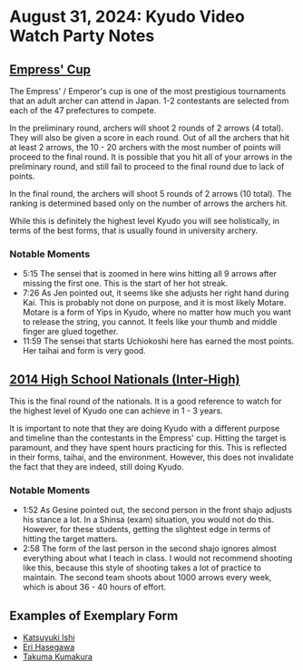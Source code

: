 # August 31, 2024: Kyudo Video Watch Party Notes

## [Empress' Cup](https://www.youtube.com/watch?v=kZo0GR2Z5Mw)

The Empress' / Emperor's cup is one of the most prestigious tournaments that an adult archer can attend in Japan. 1-2 contestants are selected from each of the 47 prefectures to compete.

In the preliminary round, archers will shoot 2 rounds of 2 arrows (4 total). They will also be given a score in each round. Out of all the archers that hit at least 2 arrows, the 10 - 20 archers with the most number of points will proceed to the final round. It is possible that you hit all of your arrows in the preliminary round, and still fail to proceed to the final round due to lack of points.

In the final round, the archers will shoot 5 rounds of 2 arrows (10 total). The ranking is determined based only on the number of arrows the archers hit.

While this is definitely the highest level Kyudo you will see holistically, in terms of the best forms, that is usually found in university archery.

### Notable Moments
- 5:15 The sensei that is zoomed in here wins hitting all 9 arrows after missing the first one. This is the start of her hot streak.
- 7:26 As Jen pointed out, it seems like she adjusts her right hand during Kai. This is probably not done on purpose, and it is most likely Motare. Motare is a form of Yips in Kyudo, where no matter how much you want to release the string, you cannot. It feels like your thumb and middle finger are glued together.
- 11:59 The sensei that starts Uchiokoshi here has earned the most points. Her taihai and form is very good.

## [2014 High School Nationals (Inter-High)](https://www.youtube.com/watch?v=FT52UYTn4zM)

This is the final round of the nationals. It is a good reference to watch for the highest level of Kyudo one can achieve in 1 - 3 years.

It is important to note that they are doing Kyudo with a different purpose and timeline than the contestants in the Empress' cup. Hitting the target is paramount, and they have spent hours practicing for this. This is reflected in their forms, taihai, and the environment. However, this does not invalidate the fact that they are indeed, still doing Kyudo.

### Notable Moments
- 1:52 As Gesine pointed out, the second person in the front shajo adjusts his stance a lot. In a Shinsa (exam) situation, you would not do this. However, for these students, getting the slightest edge in terms of hitting the target matters.
- 2:58 The form of the last person in the second shajo ignores almost everything about what I teach in class. I would not recommend shooting like this, because this style of shooting takes a lot of practice to maintain. The second team shoots about 1000 arrows every week, which is about 36 - 40 hours of effort.

## Examples of Exemplary Form
- [Katsuyuki Ishi](https://www.youtube.com/watch?v=Kk8a9o1cOJA)
- [Eri Hasegawa](https://www.youtube.com/watch?v=5JcEVOIhvGw)
- [Takuma Kumakura](https://www.youtube.com/watch?v=e6XGxP6VMi0)

